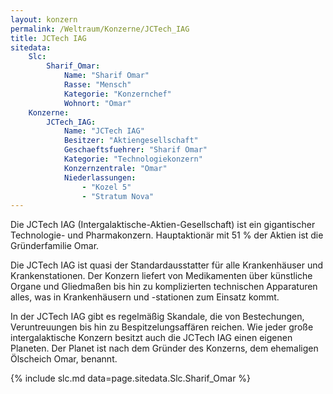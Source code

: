 ```yaml
---
layout: konzern
permalink: /Weltraum/Konzerne/JCTech_IAG
title: JCTech IAG
sitedata:
    Slc:
        Sharif_Omar:
            Name: "Sharif Omar"
            Rasse: "Mensch"
            Kategorie: "Konzernchef"
            Wohnort: "Omar"
    Konzerne:
        JCTech_IAG:
            Name: "JCTech IAG"
            Besitzer: "Aktiengesellschaft"
            Geschaeftsfuehrer: "Sharif Omar"
            Kategorie: "Technologiekonzern"
            Konzernzentrale: "Omar"
            Niederlassungen:
                - "Kozel 5"
                - "Stratum Nova"
---
```




Die JCTech IAG (Intergalaktische-Aktien-Gesellschaft) ist ein gigantischer Technologie- und Pharmakonzern. Hauptaktionär mit 51 % der Aktien ist die Gründerfamilie Omar.

Die JCTech IAG ist quasi der Standardausstatter für alle Krankenhäuser und Krankenstationen. Der Konzern liefert von Medikamenten über künstliche Organe und Gliedmaßen bis hin zu komplizierten technischen Apparaturen alles, was in Krankenhäusern und -stationen zum Einsatz kommt.

In der JCTech IAG gibt es regelmäßig Skandale, die von Bestechungen, Veruntreuungen bis hin zu Bespitzelungsaffären reichen. Wie jeder große intergalaktische Konzern besitzt auch die JCTech IAG einen eigenen Planeten. Der Planet ist nach dem Gründer des Konzerns, dem ehemaligen Ölscheich Omar, benannt.

{% include slc.md data=page.sitedata.Slc.Sharif_Omar %}
